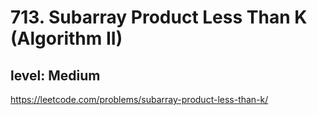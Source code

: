 # 713. Subarray Product Less Than K (Algorithm II)
## level: Medium

https://leetcode.com/problems/subarray-product-less-than-k/
